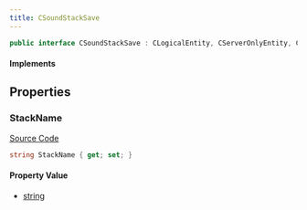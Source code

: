 ```yaml
---
title: CSoundStackSave
---
```


```csharp
public interface CSoundStackSave : CLogicalEntity, CServerOnlyEntity, CBaseEntity, CEntityInstance, ISchemaClass<CEntityInstance>, ISchemaClass<CBaseEntity>, ISchemaClass<CServerOnlyEntity>, ISchemaClass<CLogicalEntity>, ISchemaClass<CSoundStackSave>, ISchemaField, ISchemaClass, INativeHandle
```

#### Implements

## Properties

### StackName

[Source Code](https://github.com/swiftly-solution/swiftlys2/blob/main/managed/src/SwiftlyS2.Generated/Schemas/Interfaces/CSoundStackSave.cs#L17)

```csharp
string StackName { get; set; }
```

#### Property Value

- [string](https://learn.microsoft.com/dotnet/api/system.string)

